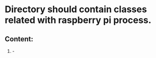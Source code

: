 # Directory should contain classes related with raspberry pi process.

## Content:
<ol>
<li>-</li>
</ol>